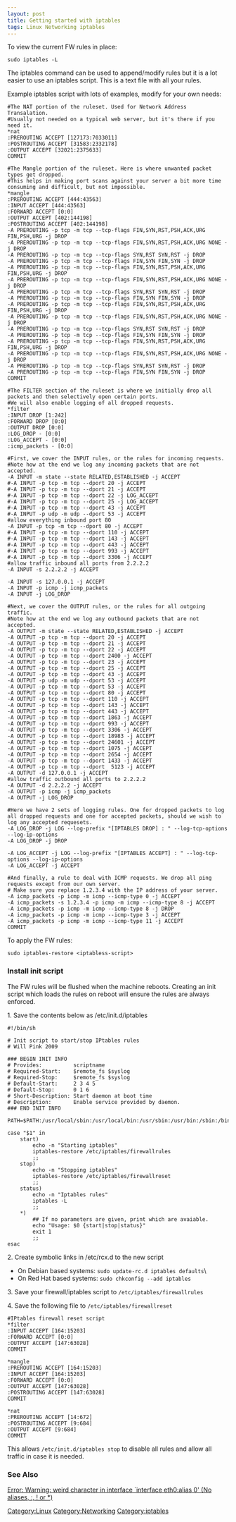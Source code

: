 ```yaml
---
layout: post 
title: Getting started with iptables
tags: Linux Networking iptables
---
```


To view the current FW rules in place:

    sudo iptables -L

The iptables command can be used to append/modify rules but it is a lot
easier to use an iptables script. This is a text file with all your
rules.

Example iptables script with lots of examples, modify for your own
needs:

    #The NAT portion of the ruleset. Used for Network Address Transalation.
    #Usually not needed on a typical web server, but it's there if you need it.
    *nat
    :PREROUTING ACCEPT [127173:7033011]
    :POSTROUTING ACCEPT [31583:2332178]
    :OUTPUT ACCEPT [32021:2375633]
    COMMIT

    #The Mangle portion of the ruleset. Here is where unwanted packet types get dropped.
    #This helps in making port scans against your server a bit more time consuming and difficult, but not impossible.
    *mangle
    :PREROUTING ACCEPT [444:43563]
    :INPUT ACCEPT [444:43563]
    :FORWARD ACCEPT [0:0]
    :OUTPUT ACCEPT [402:144198]
    :POSTROUTING ACCEPT [402:144198]
    -A PREROUTING -p tcp -m tcp --tcp-flags FIN,SYN,RST,PSH,ACK,URG FIN,PSH,URG -j DROP
    -A PREROUTING -p tcp -m tcp --tcp-flags FIN,SYN,RST,PSH,ACK,URG NONE -j DROP
    -A PREROUTING -p tcp -m tcp --tcp-flags SYN,RST SYN,RST -j DROP
    -A PREROUTING -p tcp -m tcp --tcp-flags FIN,SYN FIN,SYN -j DROP
    -A PREROUTING -p tcp -m tcp --tcp-flags FIN,SYN,RST,PSH,ACK,URG FIN,PSH,URG -j DROP
    -A PREROUTING -p tcp -m tcp --tcp-flags FIN,SYN,RST,PSH,ACK,URG NONE -j DROP
    -A PREROUTING -p tcp -m tcp --tcp-flags SYN,RST SYN,RST -j DROP
    -A PREROUTING -p tcp -m tcp --tcp-flags FIN,SYN FIN,SYN -j DROP
    -A PREROUTING -p tcp -m tcp --tcp-flags FIN,SYN,RST,PSH,ACK,URG FIN,PSH,URG -j DROP
    -A PREROUTING -p tcp -m tcp --tcp-flags FIN,SYN,RST,PSH,ACK,URG NONE -j DROP
    -A PREROUTING -p tcp -m tcp --tcp-flags SYN,RST SYN,RST -j DROP
    -A PREROUTING -p tcp -m tcp --tcp-flags FIN,SYN FIN,SYN -j DROP
    -A PREROUTING -p tcp -m tcp --tcp-flags FIN,SYN,RST,PSH,ACK,URG FIN,PSH,URG -j DROP
    -A PREROUTING -p tcp -m tcp --tcp-flags FIN,SYN,RST,PSH,ACK,URG NONE -j DROP
    -A PREROUTING -p tcp -m tcp --tcp-flags SYN,RST SYN,RST -j DROP
    -A PREROUTING -p tcp -m tcp --tcp-flags FIN,SYN FIN,SYN -j DROP
    COMMIT

    #The FILTER section of the ruleset is where we initially drop all packets and then selectively open certain ports.
    #We will also enable logging of all dropped requests.
    *filter
    :INPUT DROP [1:242]
    :FORWARD DROP [0:0]
    :OUTPUT DROP [0:0]
    :LOG_DROP - [0:0]
    :LOG_ACCEPT - [0:0]
    :icmp_packets - [0:0]

    #First, we cover the INPUT rules, or the rules for incoming requests.
    #Note how at the end we log any incoming packets that are not accepted.
    -A INPUT -m state --state RELATED,ESTABLISHED -j ACCEPT
    #-A INPUT -p tcp -m tcp --dport 20 -j ACCEPT
    #-A INPUT -p tcp -m tcp --dport 21 -j ACCEPT
    #-A INPUT -p tcp -m tcp --dport 22 -j LOG_ACCEPT
    #-A INPUT -p tcp -m tcp --dport 25 -j LOG_ACCEPT
    #-A INPUT -p tcp -m tcp --dport 43 -j ACCEPT
    #-A INPUT -p udp -m udp --dport 53 -j ACCEPT
    #allow everything inbound port 80
    -A INPUT -p tcp -m tcp --dport 80 -j ACCEPT
    #-A INPUT -p tcp -m tcp --dport 110 -j ACCEPT
    #-A INPUT -p tcp -m tcp --dport 143 -j ACCEPT
    #-A INPUT -p tcp -m tcp --dport 443 -j ACCEPT
    #-A INPUT -p tcp -m tcp --dport 993 -j ACCEPT
    #-A INPUT -p tcp -m tcp --dport 3306 -j ACCEPT
    #allow traffic inbound all ports from 2.2.2.2
    -A INPUT -s 2.2.2.2 -j ACCEPT

    -A INPUT -s 127.0.0.1 -j ACCEPT
    -A INPUT -p icmp -j icmp_packets
    -A INPUT -j LOG_DROP

    #Next, we cover the OUTPUT rules, or the rules for all outgoing traffic.
    #Note how at the end we log any outbound packets that are not accepted.
    -A OUTPUT -m state --state RELATED,ESTABLISHED -j ACCEPT
    -A OUTPUT -p tcp -m tcp --dport 20 -j ACCEPT
    -A OUTPUT -p tcp -m tcp --dport 21 -j ACCEPT
    -A OUTPUT -p tcp -m tcp --dport 22 -j ACCEPT
    -A OUTPUT -p tcp -m tcp --dport 2400 -j ACCEPT
    -A OUTPUT -p tcp -m tcp --dport 23 -j ACCEPT
    -A OUTPUT -p tcp -m tcp --dport 25 -j ACCEPT
    -A OUTPUT -p tcp -m tcp --dport 43 -j ACCEPT
    -A OUTPUT -p udp -m udp --dport 53 -j ACCEPT
    -A OUTPUT -p tcp -m tcp --dport 53 -j ACCEPT
    -A OUTPUT -p tcp -m tcp --dport 80 -j ACCEPT
    -A OUTPUT -p tcp -m tcp --dport 110 -j ACCEPT
    -A OUTPUT -p tcp -m tcp --dport 143 -j ACCEPT
    -A OUTPUT -p tcp -m tcp --dport 443 -j ACCEPT
    -A OUTPUT -p tcp -m tcp --dport 1863 -j ACCEPT
    -A OUTPUT -p tcp -m tcp --dport 993 -j ACCEPT
    -A OUTPUT -p tcp -m tcp --dport 3306 -j ACCEPT
    -A OUTPUT -p tcp -m tcp --dport 18983 -j ACCEPT
    -A OUTPUT -p tcp -m tcp --dport 24601 -j ACCEPT
    -A OUTPUT -p tcp -m tcp --dport 1075 -j ACCEPT
    -A OUTPUT -p tcp -m tcp --dport 2654 -j ACCEPT
    -A OUTPUT -p tcp -m tcp --dport 1433 -j ACCEPT
    -A OUTPUT -p tcp -m tcp --dport  5123 -j ACCEPT
    -A OUTPUT -d 127.0.0.1 -j ACCEPT
    #allow traffic outbound all ports to 2.2.2.2
    -A OUTPUT -d 2.2.2.2 -j ACCEPT
    -A OUTPUT -p icmp -j icmp_packets
    -A OUTPUT -j LOG_DROP

    #Here we have 2 sets of logging rules. One for dropped packets to log all dropped requests and one for accepted packets, should we wish to log any accepted requesets.
    -A LOG_DROP -j LOG --log-prefix "[IPTABLES DROP] : " --log-tcp-options --log-ip-options
    -A LOG_DROP -j DROP

    -A LOG_ACCEPT -j LOG --log-prefix "[IPTABLES ACCEPT] : " --log-tcp-options --log-ip-options
    -A LOG_ACCEPT -j ACCEPT

    #And finally, a rule to deal with ICMP requests. We drop all ping requests except from our own server.
    # Make sure you replace 1.2.3.4 with the IP address of your server.
    -A icmp_packets -p icmp -m icmp --icmp-type 0 -j ACCEPT
    -A icmp_packets -s 1.2.3.4 -p icmp -m icmp --icmp-type 8 -j ACCEPT
    -A icmp_packets -p icmp -m icmp --icmp-type 8 -j DROP
    -A icmp_packets -p icmp -m icmp --icmp-type 3 -j ACCEPT
    -A icmp_packets -p icmp -m icmp --icmp-type 11 -j ACCEPT
    COMMIT

To apply the FW rules:

    sudo iptables-restore <iptabless-script>

### Install init script

The FW rules will be flushed when the machine reboots. Creating an init
script which loads the rules on reboot will ensure the rules are always
enforced.

1\. Save the contents below as /etc/init.d/iptables

    #!/bin/sh

    # Init script to start/stop IPtables rules
    # Will Pink 2009

    ### BEGIN INIT INFO
    # Provides:          scriptname
    # Required-Start:    $remote_fs $syslog
    # Required-Stop:     $remote_fs $syslog
    # Default-Start:     2 3 4 5
    # Default-Stop:      0 1 6
    # Short-Description: Start daemon at boot time
    # Description:       Enable service provided by daemon.
    ### END INIT INFO

    PATH=$PATH:/usr/local/sbin:/usr/local/bin:/usr/sbin:/usr/bin:/sbin:/bin

    case "$1" in
        start)
            echo -n "Starting iptables"
            iptables-restore /etc/iptables/firewallrules
            ;;
        stop)
            echo -n "Stopping iptables"
            iptables-restore /etc/iptables/firewallreset
            ;;
        status)
            echo -n "Iptables rules"
            iptables -L
            ;;
        *)
            ## If no parameters are given, print which are avaiable.
            echo "Usage: $0 {start|stop|status}"
            exit 1
            ;;
    esac

2\. Create symbolic links in /etc/rcx.d to the new script

-   On Debian based systems: `sudo update-rc.d iptables defaults`\
-   On Red Hat based systems: `sudo chkconfig --add iptables`

3\. Save your firewall/iptables script to `/etc/iptables/firewallrules`

4\. Save the following file to `/etc/iptables/firewallreset`

    #IPtables firewall reset script
    *filter
    :INPUT ACCEPT [164:15203]
    :FORWARD ACCEPT [0:0]
    :OUTPUT ACCEPT [147:63028]
    COMMIT

    *mangle
    :PREROUTING ACCEPT [164:15203]
    :INPUT ACCEPT [164:15203]
    :FORWARD ACCEPT [0:0]
    :OUTPUT ACCEPT [147:63028]
    :POSTROUTING ACCEPT [147:63028]
    COMMIT

    *nat
    :PREROUTING ACCEPT [14:672]
    :POSTROUTING ACCEPT [9:684]
    :OUTPUT ACCEPT [9:684]
    COMMIT

This allows `/etc/init.d/iptables stop` to disable all rules and allow
all traffic in case it is needed.

### See Also

[Error: Warning: weird character in interface \`interface eth0:alias 0\'
(No aliases, :, ! or
\*)](Error:_Warning:_weird_character_in_interface_`interface_eth0:alias_0'_(No_aliases,_:,_!_or_*)_(Iptables) "wikilink")

[Category:Linux](Category:Linux "wikilink")
[Category:Networking](Category:Networking "wikilink")
[Category:iptables](Category:iptables "wikilink")
